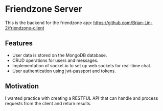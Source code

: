 # Friendzone Server

This is the backend for the friendzone app: https://github.com/Brian-Lin-2/friendzone-client

## Features
  * User data is stored on the MongoDB database.
  * CRUD operations for users and messages.
  * Implementation of socket.io to set up web sockets for real-time chat.
  * User authentication using jwt-passport and tokens.

## Motivation
I wanted practice with creating a RESTFUL API that can handle and process requests from the client and return results.
